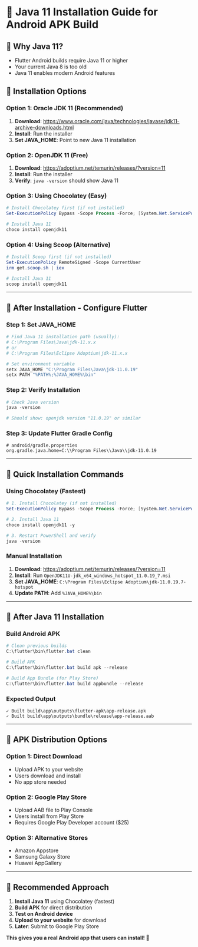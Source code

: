 # 🔧 Java 11 Installation Guide for Android APK Build

## 🎯 **Why Java 11?**
- Flutter Android builds require Java 11 or higher
- Your current Java 8 is too old
- Java 11 enables modern Android features

## 🚀 **Installation Options**

### **Option 1: Oracle JDK 11 (Recommended)**
1. **Download**: https://www.oracle.com/java/technologies/javase/jdk11-archive-downloads.html
2. **Install**: Run the installer
3. **Set JAVA_HOME**: Point to new Java 11 installation

### **Option 2: OpenJDK 11 (Free)**
1. **Download**: https://adoptium.net/temurin/releases/?version=11
2. **Install**: Run the installer
3. **Verify**: `java -version` should show Java 11

### **Option 3: Using Chocolatey (Easy)**
```powershell
# Install Chocolatey first (if not installed)
Set-ExecutionPolicy Bypass -Scope Process -Force; [System.Net.ServicePointManager]::SecurityProtocol = [System.Net.ServicePointManager]::SecurityProtocol -bor 3072; iex ((New-Object System.Net.WebClient).DownloadString('https://community.chocolatey.org/install.ps1'))

# Install Java 11
choco install openjdk11
```

### **Option 4: Using Scoop (Alternative)**
```powershell
# Install Scoop first (if not installed)
Set-ExecutionPolicy RemoteSigned -Scope CurrentUser
irm get.scoop.sh | iex

# Install Java 11
scoop install openjdk11
```

---

## 🔧 **After Installation - Configure Flutter**

### **Step 1: Set JAVA_HOME**
```powershell
# Find Java 11 installation path (usually):
# C:\Program Files\Java\jdk-11.x.x
# or
# C:\Program Files\Eclipse Adoptium\jdk-11.x.x

# Set environment variable
setx JAVA_HOME "C:\Program Files\Java\jdk-11.0.19"
setx PATH "%PATH%;%JAVA_HOME%\bin"
```

### **Step 2: Verify Installation**
```powershell
# Check Java version
java -version

# Should show: openjdk version "11.0.19" or similar
```

### **Step 3: Update Flutter Gradle Config**
```properties
# android/gradle.properties
org.gradle.java.home=C:\\Program Files\\Java\\jdk-11.0.19
```

---

## 🚀 **Quick Installation Commands**

### **Using Chocolatey (Fastest)**
```powershell
# 1. Install Chocolatey (if not installed)
Set-ExecutionPolicy Bypass -Scope Process -Force; [System.Net.ServicePointManager]::SecurityProtocol = [System.Net.ServicePointManager]::SecurityProtocol -bor 3072; iex ((New-Object System.Net.WebClient).DownloadString('https://community.chocolatey.org/install.ps1'))

# 2. Install Java 11
choco install openjdk11 -y

# 3. Restart PowerShell and verify
java -version
```

### **Manual Installation**
1. **Download**: https://adoptium.net/temurin/releases/?version=11
2. **Install**: Run `OpenJDK11U-jdk_x64_windows_hotspot_11.0.19_7.msi`
3. **Set JAVA_HOME**: `C:\Program Files\Eclipse Adoptium\jdk-11.0.19.7-hotspot`
4. **Update PATH**: Add `%JAVA_HOME%\bin`

---

## 🔧 **After Java 11 Installation**

### **Build Android APK**
```powershell
# Clean previous builds
C:\flutter\bin\flutter.bat clean

# Build APK
C:\flutter\bin\flutter.bat build apk --release

# Build App Bundle (for Play Store)
C:\flutter\bin\flutter.bat build appbundle --release
```

### **Expected Output**
```
✓ Built build\app\outputs\flutter-apk\app-release.apk
✓ Built build\app\outputs\bundle\release\app-release.aab
```

---

## 📱 **APK Distribution Options**

### **Option 1: Direct Download**
- Upload APK to your website
- Users download and install
- No app store needed

### **Option 2: Google Play Store**
- Upload AAB file to Play Console
- Users install from Play Store
- Requires Google Play Developer account ($25)

### **Option 3: Alternative Stores**
- Amazon Appstore
- Samsung Galaxy Store
- Huawei AppGallery

---

## 🎯 **Recommended Approach**

1. **Install Java 11** using Chocolatey (fastest)
2. **Build APK** for direct distribution
3. **Test on Android device**
4. **Upload to your website** for download
5. **Later**: Submit to Google Play Store

**This gives you a real Android app that users can install! 🚀**


